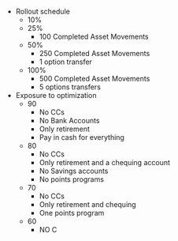 - Rollout schedule
	- 10%
	- 25%
		- 100 Completed Asset Movements
	- 50%
		- 250 Completed Asset Movements
		- 1 option transfer
	- 100%
		- 500 Completed Asset Movements
		- 5 options transfers
- Exposure to optimization
	- 90
		- No CCs
		- No Bank Accounts
		- Only retirement
		- Pay in cash for everything
	- 80
		- No CCs
		- Only retirement and a chequing account
		- No Savings accounts
		- No points programs
	- 70
		- No CCs
		- Only retirement and chequing
		- One points program
	- 60
		- NO C